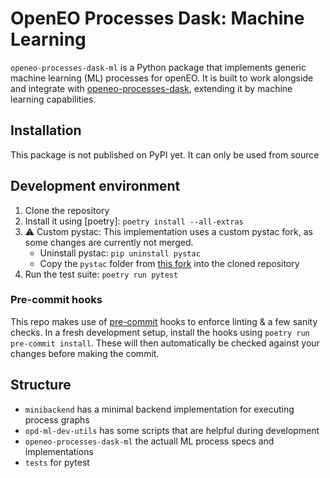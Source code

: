 # OpenEO Processes Dask: Machine Learning

`openeo-processes-dask-ml` is a Python package that implements generic machine learning
(ML) processes for openEO. It is built to work alongside and integrate with
[openeo-processes-dask](https://github.com/Open-EO/openeo-processes-dask), extending it
by machine learning capabilities.

## Installation

This package is not published on PyPI yet. It can only be used from source

## Development environment

1. Clone the repository
2. Install it using [poetry]: `poetry install --all-extras`
3. :warning: Custom pystac: This implementation uses a custom pystac fork, as some changes are currently not merged.
    - Uninstall pystac: `pip uninstall pystac`
    - Copy the `pystac` folder from [this fork](https://github.com/jonas-hurst/pystac) into the cloned repository
4. Run the test suite: `poetry run pytest`

### Pre-commit hooks

This repo makes use of [pre-commit](https://pre-commit.com/) hooks to enforce linting &
a few sanity checks. In a fresh development setup, install the hooks using
`poetry run pre-commit install`. These will then automatically be checked against your
changes before making the commit.

## Structure

- `minibackend` has a minimal backend implementation for executing process graphs
- `opd-ml-dev-utils` has some scripts that are helpful during development
- `openeo-processes-dask-ml` the actuall ML process specs and implementations
- `tests` for pytest
